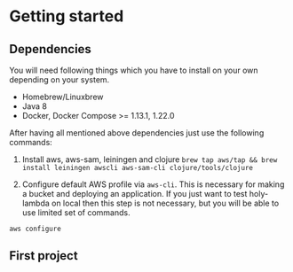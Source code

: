 # Getting started

## Dependencies
  You will need following things which you have to install on your own depending on your system.

  - Homebrew/Linuxbrew
  - Java 8
  - Docker, Docker Compose >= 1.13.1, 1.22.0

  After having all mentioned above dependencies just use the following commands:

  1. Install aws, aws-sam, leiningen and clojure
    ```
    brew tap aws/tap && brew install leiningen awscli aws-sam-cli clojure/tools/clojure
    ```

  2. Configure default AWS profile via `aws-cli`. This is necessary for making a bucket and deploying an application. If you just want to test holy-lambda on local then this step is not necessary, but you will be able to use limited set of commands.

   ```
   aws configure
   ```

## First project 
